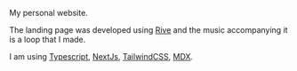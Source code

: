My personal website.

The landing page was developed using [Rive](https://rive.app/) and the music accompanying it is a loop that I made.

I am using [Typescript](https://www.typescriptlang.org/), [NextJs](https://nextjs.org/docs), [TailwindCSS](https://tailwindcss.com/), [MDX](https://mdxjs.com/docs/getting-started/).
